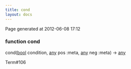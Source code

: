 ```yaml
---
title: cond
layout: docs
---
```


<div class="bottom_right_note">Page generated at 2012-06-08 17:12</div>
<h3><span class="minor">function</span> cond</h3>

cond(<a href="/docs/bool.html">bool</a> condition, <a href="/docs/any.html">any</a> pos :meta, <a href="/docs/any.html">any</a> neg :meta) -> <a href="/docs/any.html">any</a>
<p></p>

<p><span class="extra_minor">Term#106</span></p>

